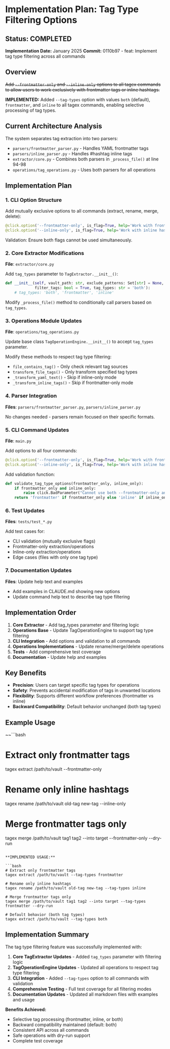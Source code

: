 # Implementation Plan: Tag Type Filtering Options

## Status: COMPLETED

**Implementation Date:** January 2025
**Commit:** 0110b97 - feat: Implement tag type filtering across all commands

## Overview

~~Add `--frontmatter-only` and `--inline-only` options to all tagex commands to allow users to work exclusively with frontmatter tags or inline hashtags.~~

**IMPLEMENTED:** Added `--tag-types` option with values `both` (default), `frontmatter`, and `inline` to all tagex commands, enabling selective processing of tag types.

## Current Architecture Analysis

The system separates tag extraction into two parsers:

- `parsers/frontmatter_parser.py` - Handles YAML frontmatter tags
- `parsers/inline_parser.py` - Handles #hashtag inline tags
- `extractor/core.py` - Combines both parsers in `_process_file()` at line 94-98
- `operations/tag_operations.py` - Uses both parsers for all operations

## Implementation Plan

### 1. CLI Option Structure

Add mutually exclusive options to all commands (extract, rename, merge, delete):

```python
@click.option('--frontmatter-only', is_flag=True, help='Work with frontmatter tags only')
@click.option('--inline-only', is_flag=True, help='Work with inline hashtags only')
```

Validation: Ensure both flags cannot be used simultaneously.

### 2. Core Extractor Modifications

**File**: `extractor/core.py`

Add `tag_types` parameter to `TagExtractor.__init__()`:

```python
def __init__(self, vault_path: str, exclude_patterns: Set[str] = None,
             filter_tags: bool = True, tag_types: str = 'both'):
    # tag_types: 'both', 'frontmatter', 'inline'
```

Modify `_process_file()` method to conditionally call parsers based on `tag_types`.

### 3. Operations Module Updates

**File**: `operations/tag_operations.py`

Update base class `TagOperationEngine.__init__()` to accept `tag_types` parameter.

Modify these methods to respect tag type filtering:

- `file_contains_tag()` - Only check relevant tag sources
- `transform_file_tags()` - Only transform specified tag types
- `_transform_yaml_text()` - Skip if inline-only mode
- `_transform_inline_tags()` - Skip if frontmatter-only mode

### 4. Parser Integration

**Files**: `parsers/frontmatter_parser.py`, `parsers/inline_parser.py`

No changes needed - parsers remain focused on their specific formats.

### 5. CLI Command Updates

**File**: `main.py`

Add options to all four commands:

```python
@click.option('--frontmatter-only', is_flag=True, help='Work with frontmatter tags only')
@click.option('--inline-only', is_flag=True, help='Work with inline hashtags only')
```

Add validation function:

```python
def validate_tag_type_options(frontmatter_only, inline_only):
    if frontmatter_only and inline_only:
        raise click.BadParameter("Cannot use both --frontmatter-only and --inline-only")
    return 'frontmatter' if frontmatter_only else 'inline' if inline_only else 'both'
```

### 6. Test Updates

**Files**: `tests/test_*.py`

Add test cases for:

- CLI validation (mutually exclusive flags)
- Frontmatter-only extraction/operations
- Inline-only extraction/operations
- Edge cases (files with only one tag type)

### 7. Documentation Updates

**Files**: Update help text and examples

- Add examples in CLAUDE.md showing new options
- Update command help text to describe tag type filtering

## Implementation Order

1. **Core Extractor** - Add tag_types parameter and filtering logic
2. **Operations Base** - Update TagOperationEngine to support tag type filtering
3. **CLI Integration** - Add options and validation to all commands
4. **Operations Implementations** - Update rename/merge/delete operations
5. **Tests** - Add comprehensive test coverage
6. **Documentation** - Update help and examples

## Key Benefits

- **Precision**: Users can target specific tag types for operations
- **Safety**: Prevents accidental modification of tags in unwanted locations
- **Flexibility**: Supports different workflow preferences (frontmatter vs inline)
- **Backward Compatibility**: Default behavior unchanged (both tag types)

## Example Usage

~~```bash
# Extract only frontmatter tags
tagex extract /path/to/vault --frontmatter-only

# Rename only inline hashtags
tagex rename /path/to/vault old-tag new-tag --inline-only

# Merge frontmatter tags only
tagex merge /path/to/vault tag1 tag2 --into target --frontmatter-only --dry-run
```~~

**IMPLEMENTED USAGE:**

```bash
# Extract only frontmatter tags
tagex extract /path/to/vault --tag-types frontmatter

# Rename only inline hashtags
tagex rename /path/to/vault old-tag new-tag --tag-types inline

# Merge frontmatter tags only
tagex merge /path/to/vault tag1 tag2 --into target --tag-types frontmatter --dry-run

# Default behavior (both tag types)
tagex extract /path/to/vault --tag-types both
```

## Implementation Summary

The tag type filtering feature was successfully implemented with:

1. **Core TagExtractor Updates** - Added `tag_types` parameter with filtering logic
2. **TagOperationEngine Updates** - Updated all operations to respect tag type filtering
3. **CLI Integration** - Added `--tag-types` option to all commands with validation
4. **Comprehensive Testing** - Full test coverage for all filtering modes
5. **Documentation Updates** - Updated all markdown files with examples and usage

**Benefits Achieved:**
- Selective tag processing (frontmatter, inline, or both)
- Backward compatibility maintained (default: both)
- Consistent API across all commands
- Safe operations with dry-run support
- Complete test coverage